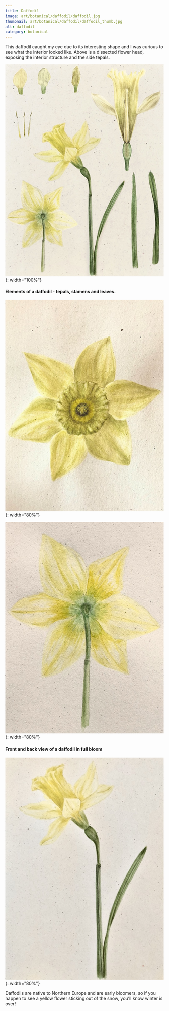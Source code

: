 ```yaml
---
title: Daffodil
image: art/botanical/daffodil/daffodil.jpg
thumbnail: art/botanical/daffodil/daffodil_thumb.jpg
alt: daffodil
category: botanical
---
```


This daffodil caught my eye due to its interesting shape and I was curious to see what the interior looked like. Above is a dissected flower head, exposing the interior structure and the side tepals.

![daffodil](./assets/img/art/botanical/daffodil/daffodil_structure.jpg){: width="100%"}

#### Elements of a daffodil - tepals, stamens and leaves.

![daffodil front](./assets/img/art/botanical/daffodil/daffodil_front.jpg){: width="80%"}

![daffodil back](./assets/img/art/botanical/daffodil/daffodil_back.jpg){: width="80%"}

#### Front and back view of a daffodil in full bloom

![daffodil side](./assets/img/art/botanical/daffodil/daffodil_side.jpg){: width="80%"}

Daffodils are native to Northern Europe and are early bloomers, so if you happen to see a yellow flower sticking out of the snow, you’ll know winter is over!

